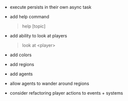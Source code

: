 - execute persists in their own async task

- add help command

  > help \[topic\]

- add ability to look at players

  > look at <player\>

- add colors

- add regions

- add agents

- allow agents to wander around regions

- consider refactoring player actions to events + systems
